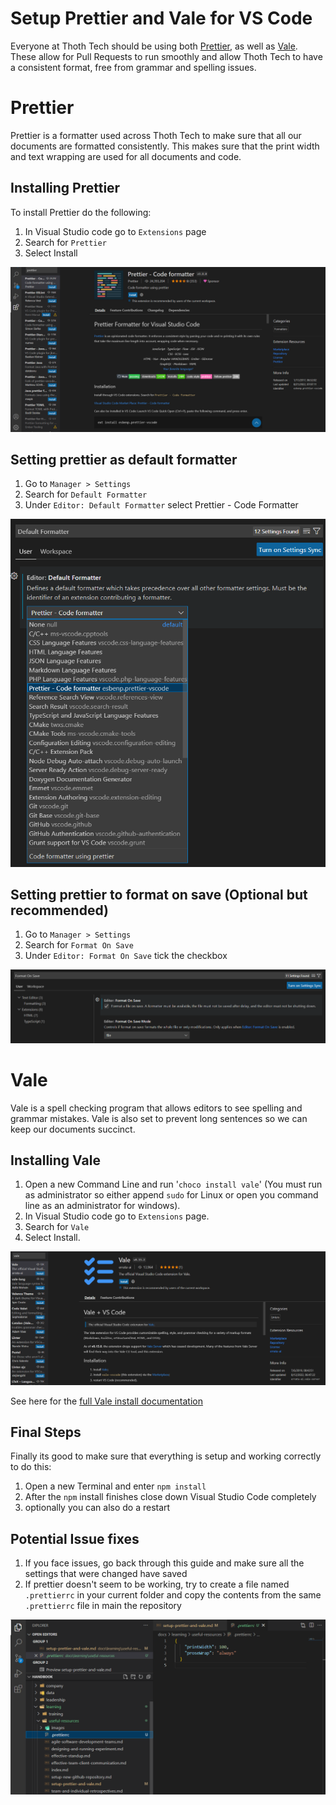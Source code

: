 # Setup Prettier and Vale for VS Code

Everyone at Thoth Tech should be using both [Prettier](https://prettier.io/), as well as
[Vale](https://marketplace.visualstudio.com/items?itemName=errata-ai.vale-server). These allow for
Pull Requests to run smoothly and allow Thoth Tech to have a consistent format, free from grammar
and spelling issues.

# Prettier

Prettier is a formatter used across Thoth Tech to make sure that all our documents are formatted
consistently. This makes sure that the print width and text wrapping are used for all documents and
code.

## Installing Prettier

To install Prettier do the following:

1. In Visual Studio code go to `Extensions` page
1. Search for `Prettier`
1. Select Install

![Prettier Install Page](images/prettier-install.png)

## Setting prettier as default formatter

1. Go to `Manager > Settings`
1. Search for `Default Formatter`
1. Under `Editor: Default Formatter` select Prettier - Code Formatter

![Prettier Install Page](images/prettier-default-formatter.png)

## Setting prettier to format on save (Optional but recommended)

1. Go to `Manager > Settings`
1. Search for `Format On Save`
1. Under `Editor: Format On Save` tick the checkbox

![Prettier Format On Save](images/prettier-on-save.png)

# Vale

Vale is a spell checking program that allows editors to see spelling and grammar mistakes. Vale is
also set to prevent long sentences so we can keep our documents succinct.

## Installing Vale

1. Open a new Command Line and run '`choco install vale`' (You must run as administrator so either
   append `sudo` for Linux or open you command line as an administrator for windows).
1. In Visual Studio code go to `Extensions` page.
1. Search for `Vale`
1. Select Install.

![Vale Install Page](images/vale-install-page.png)

See here for the [full Vale install documentation](https://vale.sh/docs/vale-cli/installation/)

## Final Steps

Finally its good to make sure that everything is setup and working correctly to do this:

1. Open a new Terminal and enter `npm install`
1. After the `npm` install finishes close down Visual Studio Code completely
1. optionally you can also do a restart

## Potential Issue fixes

1. If you face issues, go back through this guide and make sure all the settings that were changed
   have saved
1. If prettier doesn't seem to be working, try to create a file named `.prettierrc` in your current
   folder and copy the contents from the same `.prettierrc` file in main the repository

![Prettier Fix](images/prettier-fix.png)
